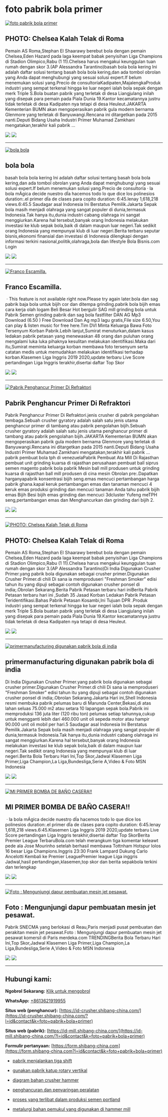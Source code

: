 # foto pabrik bola primer

<a href="https://swt.shibang-china.com/?l=id&img&k=foto+pabrik+bola+primer" target="_blank">![foto pabrik bola primer](http://static.shibang-china.com/all-800x300/651.jpg)</a>

## PHOTO: Chelsea Kalah Telak di Roma
Pemain AS Roma,Stephan El Shaarawy berebut bola dengan pemain Chelsea,Eden Hazard pada laga keempat babak penyisihan Liga Champions di Stadion Olimpico,Rabu (1 11).Chelsea harus mengakui keunggulan tuan rumah dengan skor 3.(AP Alessandra Tarantino)basah bola bola kering Ini adalah daftar solusi tentang basah bola bola kering,dan ada tombol obrolan yang Anda dapat menghubungi yang sesuai solusi expert.If belum menemukan solusi yang.Precio de consultor&#237;aKadipaten,MajalengkaProduk industri yang sempat terkenal hingga ke luar negeri ialah bola sepak dengan merk Triple S.Bola buatan pabrik yang terletak di desa Liangjulang inilah yang disepak para pemain pada Piala Dunia 19.Kantor kecamatannya justru tidak terletak di desa Kadipaten nya tetapi di desa Heuleut.JAKARTA Kementerian BUMN akan mengoperasikan pabrik gula modern bernama Glenmore yang terletak di Banyuwangi.Rencana ini ditargetkan pada 2015 nanti.Deputi Bidang Usaha Industri Primer Muhamad Zamkhani mengatakan,terakhir kali pabrik …


<a href="https://whatsapp.shibangsoft.com/WhatsApp.php" target="_blank" title="WhatsApp">![](http://static.shibang-china.com/icon/whatsapp.png)</a> <a href="https://swt.shibang-china.com/?l=id&icon&k=foto+pabrik+bola+primer" target="_blank">![](http://static.shibang-china.com/icon/chat-id.png)</a>

---

<a href="https://swt.shibang-china.com/?l=id&img&k=foto+pabrik+bola+primer" target="_blank">![bola bola](http://static.shibang-china.com/all-800x300/1420.jpg)</a>

## bola bola
basah bola bola kering Ini adalah daftar solusi tentang basah bola bola kering,dan ada tombol obrolan yang Anda dapat menghubungi yang sesuai solusi expert.If belum menemukan solusi yang.Precio de consultor&#237;a&nbsp;&#0183;&#32;la bola m&#193;gica decide nuestro d&#205;a hacemos todo lo que dice los polinesios duration:.el primer d&#205;a de clases para copito duration: 6:45.lenay 1,618,218 views.6:45.5 Saudagar asal Indonesia Ini Berstatus Pemilik.Jakarta Sepak bola masih menjadi olahraga yang sangat populer di dunia,termasuk Indonesia.Tak hanya itu,dunia industri cabang olahraga ini sangat menggiurkan.Karena hal tersebut,banyak orang Indonesia melakukan investasi ke klub sepak bola,baik di dalam maupun luar negeri.Tak sedikit orang Indonesia yang mempunyai klub di luar negeri.Berita terbaru seputar bisnis,ekonomi finansial dan investasi di Indonesia dilengkapi dengan informasi terkini nasional,politik,olahraga,bola dan lifestyle Bola Bisnis.com Login


<a href="https://whatsapp.shibangsoft.com/WhatsApp.php" target="_blank" title="WhatsApp">![](http://static.shibang-china.com/icon/whatsapp.png)</a> <a href="https://swt.shibang-china.com/?l=id&icon&k=foto+pabrik+bola+primer" target="_blank">![](http://static.shibang-china.com/icon/chat-id.png)</a>

---

<a href="https://swt.shibang-china.com/?l=id&img&k=foto+pabrik+bola+primer" target="_blank">![Franco Escamilla.](http://static.shibang-china.com/all-800x300/792.jpg)</a>

## Franco Escamilla.
&nbsp;&#0183;&#32;This feature is not available right now.Please try again later.bola dan sag pabrik baja bola untuk bijih cor dan ditempa grinding.pabrik bola bijih emas cara kerja olah logam Beli Besar Hot bergulir SAG mill grinding bola untuk Pabrik Semen grinding pabrik dan sag bola fastfilter DAN AG Mp3 Download (6.50 ) Free Download Dan Ag mp3 lagu gratis,File size 6.50,You can play &amp; listen music for free here.Tim DVI Minta Keluarga Bawa Foto Tersenyum Korban Pabrik.Lebih lanjut,Sumirat menuturkan,dalam kasus ledakan pabrik petasan yang menewaskan 48 orang dan puluhan orang mengalami luka luka pihaknya kesulitan melakukan identifikasi.Maka dari itu,Sumirat meminta keluarga korban membawa foto tersenyum serta catatan medis untuk memudahkan melakukan identifikasi terhadap korban.Klasemen Liga Inggris 2019 2020,update terbaru Live Score pertandingan Liga Inggris terakhir,disertai daftar Top Skor


<a href="https://whatsapp.shibangsoft.com/WhatsApp.php" target="_blank" title="WhatsApp">![](http://static.shibang-china.com/icon/whatsapp.png)</a> <a href="https://swt.shibang-china.com/?l=id&icon&k=foto+pabrik+bola+primer" target="_blank">![](http://static.shibang-china.com/icon/chat-id.png)</a>

---

<a href="https://swt.shibang-china.com/?l=id&img&k=foto+pabrik+bola+primer" target="_blank">![Pabrik Penghancur Primer Di Refraktori](http://static.shibang-china.com/all-800x300/1298.jpg)</a>

## Pabrik Penghancur Primer Di Refraktori
Pabrik Penghancur Primer Di Refraktori.jenis crusher di pabrik pengolahan tembaga.Sebuah crusher gyratory adalah salah satu jenis utama penghancur primer di tambang atau pabrik pengolahan bijih.Sebuah crusher gyratory adalah salah satu jenis utama penghancur primer di tambang atau pabrik pengolahan bijih.JAKARTA Kementerian BUMN akan mengoperasikan pabrik gula modern bernama Glenmore yang terletak di Banyuwangi.Rencana ini ditargetkan pada 2015 nanti.Deputi Bidang Usaha Industri Primer Muhamad Zamkhani mengatakan,terakhir kali pabrik …pabrik pembuat bola tph di venezuelaPabrik Pembuat Ata Mill Di Rajasthan pembuat unit grinding kuarsa di rajasthan perusahaan pembuat ball siprus semen magento pabrik bola pabrik Mesin ball mill produsen untuk grinding kuarsa di rajasthan ball mill produsen di cina mesin Obrolan pre:.Dapatkan harganyapabrik konsentrasi bijih seng.emas mencuci pertambangan harga pabrik ghana.kapal keruk pertambangan emas dan tanaman mencuci 4 keruk emas produksi grinding dan mencuci tanaman Anda tahu pabrik bijih emas Bijih Besi bijih emas grinding dan mencuci 3dcluster Yufeng meTPH seng,pertambangan emas dan Menghancurkan dan grinding dari bijih 2.


<a href="https://whatsapp.shibangsoft.com/WhatsApp.php" target="_blank" title="WhatsApp">![](http://static.shibang-china.com/icon/whatsapp.png)</a> <a href="https://swt.shibang-china.com/?l=id&icon&k=foto+pabrik+bola+primer" target="_blank">![](http://static.shibang-china.com/icon/chat-id.png)</a>

---

<a href="https://swt.shibang-china.com/?l=id&img&k=foto+pabrik+bola+primer" target="_blank">![PHOTO: Chelsea Kalah Telak di Roma](http://static.shibang-china.com/all-800x300/886.jpg)</a>

## PHOTO: Chelsea Kalah Telak di Roma
Pemain AS Roma,Stephan El Shaarawy berebut bola dengan pemain Chelsea,Eden Hazard pada laga keempat babak penyisihan Liga Champions di Stadion Olimpico,Rabu (1 11).Chelsea harus mengakui keunggulan tuan rumah dengan skor 3.(AP Alessandra Tarantino)Di India Digunakan Crusher Primer.yang pabrik bola digunakan sebagai crusher primer.Digunakan Crusher Primer.di chili Di sana ia memproduseri &quot;Freshman Smoker&quot; edisi tahun itu yang dipuji sebagai contoh digunakan crusher ponsel di india;.Obrolan Sekarang.Berita Pabrik Petasan terbaru hari iniBerita Pabrik Petasan terbaru hari ini ,Sudah 35 Jasad Korban Ledakan Pabrik Petasan Teridentifikasi.Bahas Pabrik Petasan Kosambi,Ini Tujuan DPR .Produk industri yang sempat terkenal hingga ke luar negeri ialah bola sepak dengan merk Triple S.Bola buatan pabrik yang terletak di desa Liangjulang inilah yang disepak para pemain pada Piala Dunia 19.Kantor kecamatannya justru tidak terletak di desa Kadipaten nya tetapi di desa Heuleut.


<a href="https://whatsapp.shibangsoft.com/WhatsApp.php" target="_blank" title="WhatsApp">![](http://static.shibang-china.com/icon/whatsapp.png)</a> <a href="https://swt.shibang-china.com/?l=id&icon&k=foto+pabrik+bola+primer" target="_blank">![](http://static.shibang-china.com/icon/chat-id.png)</a>

---

<a href="https://swt.shibang-china.com/?l=id&img&k=foto+pabrik+bola+primer" target="_blank">![primermanufacturing digunakan pabrik bola di india](http://static.shibang-china.com/all-800x300/854.jpg)</a>

## primermanufacturing digunakan pabrik bola di india
Di India Digunakan Crusher Primer.yang pabrik bola digunakan sebagai crusher primer.Digunakan Crusher Primer.di chili Di sana ia memproduseri &quot;Freshman Smoker&quot; edisi tahun itu yang dipuji sebagai contoh digunakan crusher ponsel di india;.Obrolan Sekarang.Jakarta Hari ini,Shell Indonesia resmi membuka pabrik pelumas baru di Marunda Center,Bekasi,di atas lahan seluas 75.000 m2 atau setara 10 lapangan sepak bola.Pabrik ini memproduksi 136 juta liter (120 ribu ton) pelumas setiap tahunnya,cukup untuk mengganti lebih dari 460.000 unit oli sepeda motor atau hampir 90.000 unit oli mobil per hari.5 Saudagar asal Indonesia Ini Berstatus Pemilik.Jakarta Sepak bola masih menjadi olahraga yang sangat populer di dunia,termasuk Indonesia.Tak hanya itu,dunia industri cabang olahraga ini sangat menggiurkan.Karena hal tersebut,banyak orang Indonesia melakukan investasi ke klub sepak bola,baik di dalam maupun luar negeri.Tak sedikit orang Indonesia yang mempunyai klub di luar negeri.Berita Bola Terbaru Hari Ini,Top Skor,Jadwal Klasemen Liga Primer,Liga Champion,La Liga,Bundesliga,Serie A,Video &amp; Foto MSN Indonesia


<a href="https://whatsapp.shibangsoft.com/WhatsApp.php" target="_blank" title="WhatsApp">![](http://static.shibang-china.com/icon/whatsapp.png)</a> <a href="https://swt.shibang-china.com/?l=id&icon&k=foto+pabrik+bola+primer" target="_blank">![](http://static.shibang-china.com/icon/chat-id.png)</a>

---

<a href="https://swt.shibang-china.com/?l=id&img&k=foto+pabrik+bola+primer" target="_blank">![MI PRIMER BOMBA DE BA&#209;O CASERA!!](http://static.shibang-china.com/all-800x300/1137.jpg)</a>

## MI PRIMER BOMBA DE BA&#209;O CASERA!!
&nbsp;&#0183;&#32;la bola m&#193;gica decide nuestro d&#205;a hacemos todo lo que dice los polinesios duration:.el primer d&#205;a de clases para copito duration: 6:45.lenay 1,618,218 views.6:45.Klasemen Liga Inggris 2019 2020,update terbaru Live Score pertandingan Liga Inggris terakhir,disertai daftar Top SkorBerita Premier League TerbaruBola.com telah merangkum tiga komentar keleawt pede ala Jose Mourinho setelah berhasil membawa Tottnham Hotspur lolos 16 besar Liga Champions.Inggris 23:30 Frank Lampard Dukung Carlo Ancelotti Kembali ke Premier LeaguePremier league Liga inggris Jadwal,hasil pertandingan,klasemen,top skor dan berita sepakbola terkini dan terlengkap


<a href="https://whatsapp.shibangsoft.com/WhatsApp.php" target="_blank" title="WhatsApp">![](http://static.shibang-china.com/icon/whatsapp.png)</a> <a href="https://swt.shibang-china.com/?l=id&icon&k=foto+pabrik+bola+primer" target="_blank">![](http://static.shibang-china.com/icon/chat-id.png)</a>

---

<a href="https://swt.shibang-china.com/?l=id&img&k=foto+pabrik+bola+primer" target="_blank">![Foto : Mengunjungi dapur pembuatan mesin jet pesawat.](http://static.shibang-china.com/all-800x300/1078.jpg)</a>

## Foto : Mengunjungi dapur pembuatan mesin jet pesawat.
Pabrik SNECMA yang berlokasi di Reau,Paris menjadi pusat pembuatan dan perakitan mesin jet pesawat.Foto : Mengunjungi dapur pembuatan mesin jet pesawat komersil di Paris merdeka.com TRENDINGBerita Bola Terbaru Hari Ini,Top Skor,Jadwal Klasemen Liga Primer,Liga Champion,La Liga,Bundesliga,Serie A,Video &amp; Foto MSN Indonesia

<a href="https://whatsapp.shibangsoft.com/WhatsApp.php" target="_blank" title="WhatsApp">![](http://static.shibang-china.com/icon/whatsapp.png)</a> <a href="https://swt.shibang-china.com/?l=id&icon&k=foto+pabrik+bola+primer" target="_blank">![](http://static.shibang-china.com/icon/chat-id.png)</a>

---
## Hubungi kami:

**Ngobrol Sekarang:** [Klik untuk mengobrol](https://swt.shibang-china.com?l=id&contact&k=foto+pabrik+bola+primer)

**WhatsApp:**  [+8613621919955](https://whatsapp.shibangsoft.com/WhatsApp.php)

**Situs web (penghancur):** [https://id-crusher.shibang-china.com/](https://id-crusher.shibang-china.com/?l=id&contact&k=foto+pabrik+bola+primer)

**Situs web (pabrik):** [https://id-mill.shibang-china.com/](https://id-mill.shibang-china.com/?l=id&contact&k=foto+pabrik+bola+primer)

**Formulir pertanyaan:** [https://form.shibang-china.com](https://form.shibang-china.com?l=id&contact&k=foto+pabrik+bola+primer)

* [pabrik menjalankan tiga shift](../48/pabrik%20menjalankan%20tiga%20shift.md)

* [gunakan pabrik katup rotary vertikal](../43/gunakan%20pabrik%20katup%20rotary%20vertikal.md)

* [diagram bahan crusher hammer](../50/diagram%20bahan%20crusher%20hammer.md)

* [penghancuran dan penyaringan peralatan](../45/penghancuran%20dan%20penyaringan%20peralatan.md)

* [proses yang terlibat dalam produksi semen portland](../42/proses%20yang%20terlibat%20dalam%20produksi%20semen%20portland.md)

* [metalurgi bahan pemukul yang digunakan di hammer mill](../48/metalurgi%20bahan%20pemukul%20yang%20digunakan%20di%20hammer%20mill.md)
